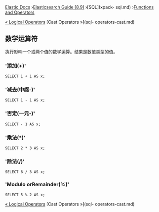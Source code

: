 

[Elastic Docs](/guide/) ›[Elasticsearch Guide [8.9]](index.md) ›[SQL](xpack-
sql.md) ›[Functions and Operators](sql-functions.md)

[« Logical Operators](sql-operators-logical.md) [Cast Operators »](sql-
operators-cast.md)

## 数学运算符

执行影响一个或两个值的数学运算。结果是数值类型的值。

### '添加(+)'

    
    
    SELECT 1 + 1 AS x;

### '减去(中缀-)'

    
    
    SELECT 1 - 1 AS x;

### '否定(一元-)'

    
    
    SELECT - 1 AS x;

### '乘法(*)'

    
    
    SELECT 2 * 3 AS x;

### '除法(/)'

    
    
    SELECT 6 / 3 AS x;

### 'Modulo orRemainder(%)'

    
    
    SELECT 5 % 2 AS x;

[« Logical Operators](sql-operators-logical.md) [Cast Operators »](sql-
operators-cast.md)
